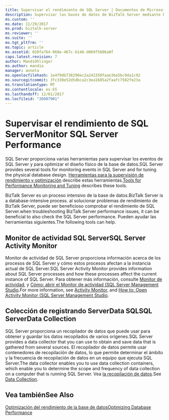```yaml
---
title: Supervisar el rendimiento de SQL Server | Documentos de Microsoft
description: Supervisar las bases de datos de BizTalk Server mediante herramientas de rendimiento, Monitor de actividad y la recopilación de datos
ms.custom: ''
ms.date: 11/29/2017
ms.prod: biztalk-server
ms.reviewer: ''
ms.suite: ''
ms.tgt_pltfrm: ''
ms.topic: article
ms.assetid: 020fa764-968e-467c-b146-d069f5606a0f
caps.latest.revision: 7
author: MandiOhlinger
ms.author: mandia
manager: anneta
ms.openlocfilehash: 1e4f9db738298ec2a242350faae3ba5bc9da1c92
ms.sourcegitcommit: 3fc338e52d5dbca2c3ea1685a2faafc7582fe23a
ms.translationtype: MT
ms.contentlocale: es-ES
ms.lasthandoff: 12/01/2017
ms.locfileid: "26007901"
---
```

# <a name="monitor-sql-server-performance"></a><span data-ttu-id="1b427-103">Supervisar el rendimiento de SQL Server</span><span class="sxs-lookup"><span data-stu-id="1b427-103">Monitor SQL Server Performance</span></span>
<span data-ttu-id="1b427-104">SQL Server proporciona varias herramientas para supervisar los eventos de SQL Server y para optimizar el diseño físico de la base de datos.</span><span class="sxs-lookup"><span data-stu-id="1b427-104">SQL Server provides several tools for monitoring events in SQL Server and for tuning the physical database design.</span></span> <span data-ttu-id="1b427-105">[Herramientas para la supervisión de rendimiento y optimización](https://docs.microsoft.com/en-us/sql/relational-databases/performance/performance-monitoring-and-tuning-tools) describe estas herramientas.</span><span class="sxs-lookup"><span data-stu-id="1b427-105">[Tools for Performance Monitoring and Tuning](https://docs.microsoft.com/en-us/sql/relational-databases/performance/performance-monitoring-and-tuning-tools) describes these tools.</span></span> 
  
<span data-ttu-id="1b427-106">BizTalk Server es un proceso intensivo de la base de datos.</span><span class="sxs-lookup"><span data-stu-id="1b427-106">BizTalk Server is a database-intensive process.</span></span> <span data-ttu-id="1b427-107">al solucionar problemas de rendimiento de BizTalk Server, puede ser beneficioso comprobar el rendimiento de SQL Server.</span><span class="sxs-lookup"><span data-stu-id="1b427-107">when troubleshooting BizTalk Server performance issues, it can be beneficial to also check the SQL Server performance.</span></span> <span data-ttu-id="1b427-108">Pueden ayudar las herramientas siguientes.</span><span class="sxs-lookup"><span data-stu-id="1b427-108">The following tools can help.</span></span>  
  
## <a name="sql-server-activity-monitor"></a><span data-ttu-id="1b427-109">Monitor de actividad SQL Server</span><span class="sxs-lookup"><span data-stu-id="1b427-109">SQL Server Activity Monitor</span></span>  
<span data-ttu-id="1b427-110">Monitor de actividad de SQL Server proporciona información acerca de los procesos de SQL Server y cómo estos procesos afectan a la instancia actual de SQL Server.</span><span class="sxs-lookup"><span data-stu-id="1b427-110">SQL Server Activity Monitor provides information about SQL Server processes and how these processes affect the current instance of SQL Server.</span></span> <span data-ttu-id="1b427-111">Para obtener más información, consulte [Monitor de actividad](https://docs.microsoft.com/sql/relational-databases/performance-monitor/activity-monitor), y [Cómo: abrir el Monitor de actividad (SQL Server Management Studio](https://docs.microsoft.com/sql/relational-databases/performance-monitor/open-activity-monitor-sql-server-management-studio).</span><span class="sxs-lookup"><span data-stu-id="1b427-111">For more information, see [Activity Monitor](https://docs.microsoft.com/sql/relational-databases/performance-monitor/activity-monitor), and [How to: Open Activity Monitor (SQL Server Management Studio](https://docs.microsoft.com/sql/relational-databases/performance-monitor/open-activity-monitor-sql-server-management-studio).</span></span> 
  
## <a name="sql-serverdata-collection"></a><span data-ttu-id="1b427-112">Colección de registrando ServerData SQL</span><span class="sxs-lookup"><span data-stu-id="1b427-112">SQL ServerData Collection</span></span>  
<span data-ttu-id="1b427-113">SQL Server proporciona un recopilador de datos que puede usar para obtener y guardar los datos recopilados de varios orígenes.</span><span class="sxs-lookup"><span data-stu-id="1b427-113">SQL Server provides a data collector that you can use to obtain and save data that is gathered from several sources.</span></span> <span data-ttu-id="1b427-114">El recopilador de datos permite usar contenedores de recopilación de datos, lo que permite determinar el ámbito y la frecuencia de recopilación de datos en un equipo que ejecuta SQL Server.</span><span class="sxs-lookup"><span data-stu-id="1b427-114">The data collector enables you to use data collection containers, which enable you to determine the scope and frequency of data collection on a computer that is running SQL Server.</span></span> <span data-ttu-id="1b427-115">Vea [la recopilación de datos](https://docs.microsoft.com/sql/relational-databases/data-collection/data-collection).</span><span class="sxs-lookup"><span data-stu-id="1b427-115">See [Data Collection](https://docs.microsoft.com/sql/relational-databases/data-collection/data-collection).</span></span>
  
## <a name="see-also"></a><span data-ttu-id="1b427-116">Vea también</span><span class="sxs-lookup"><span data-stu-id="1b427-116">See Also</span></span>  
 [<span data-ttu-id="1b427-117">Optimización del rendimiento de la base de datos</span><span class="sxs-lookup"><span data-stu-id="1b427-117">Optimizing Database Performance</span></span>](../technical-guides/optimizing-database-performance.md)